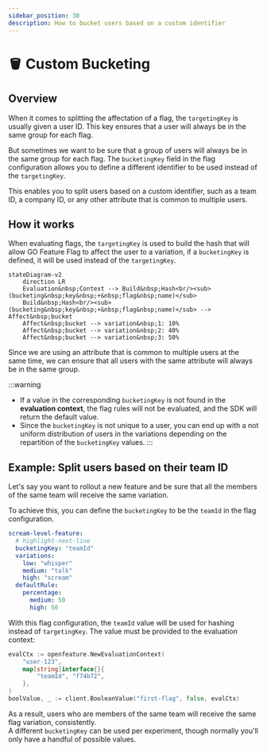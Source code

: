 ```yaml
---
sidebar_position: 30
description: How to bucket users based on a custom identifier
---
```


# 🪣 Custom Bucketing

## Overview
When it comes to splitting the affectation of a flag, the `targetingKey` is usually given a user ID. This key ensures that a user will always be in the same group for each flag.

But sometimes we want to be sure that a group of users will always be in the same group for each flag.
The `bucketingKey` field in the flag configuration allows you to define a different identifier to be used instead of the `targetingKey`.

This enables you to split users based on a custom identifier, such as a team ID, a company ID, or any other attribute that is common to multiple users.

## How it works

When evaluating flags, the `targetingKey` is used to build the hash that will allow GO Feature Flag to affect the user to a variation, if a `bucketingKey` is defined, it will be used instead of the `targetingKey`.

```mermaid
stateDiagram-v2
    direction LR
    Evaluation&nbsp;Context --> Build&nbsp;Hash<br/><sub>(bucketing&nbsp;key&nbsp;+&nbsp;flag&nbsp;name)</sub>
    Build&nbsp;Hash<br/><sub>(bucketing&nbsp;key&nbsp;+&nbsp;flag&nbsp;name)</sub> --> Affect&nbsp;bucket
    Affect&nbsp;bucket --> variation&nbsp;1: 10%
    Affect&nbsp;bucket --> variation&nbsp;2: 40%
    Affect&nbsp;bucket --> variation&nbsp;3: 50%
```

Since we are using an attribute that is common to multiple users at the same time, we can ensure that all users with the same attribute will always be in the same group.
 

:::warning
- If a value in the corresponding `bucketingKey` is not found in the **evaluation context**, the flag rules will not be evaluated, and the SDK will return the default value.
- Since the `bucketingKey` is not unique to a user, you can end up with a not uniform distribution of users in the variations depending on the repartition of the `bucketingKey` values.
:::

## Example: Split users based on their team ID
Let's say you want to rollout a new feature and be sure that all the members of the same team will receive the same variation.

To achieve this, you can define the `bucketingKey` to be the `teamId` in the flag configuration.

```yaml title="flag-config.goff.yaml"
scream-level-feature:
  # highlight-next-line
  bucketingKey: "teamId"
  variations:
    low: "whisper"
    medium: "talk"
    high: "scream"
  defaultRule:
    percentage:
      medium: 50
      high: 50
```

With this flag configuration, the `teamId` value will be used for hashing instead of `targetingKey`. The value must be provided to the evaluation context:

```go title="example.go"
evalCtx := openfeature.NewEvaluationContext(
    "user-123",
    map[string]interface{}{
        "teamId", "f74b72",
    },
)
boolValue, _ := client.BooleanValue("first-flag", false, evalCtx)
```

As a result, users who are members of the same team will receive the same flag variation, consistently.  
A different `bucketingKey` can be used per experiment, though normally you'll only have a handful of possible values.
